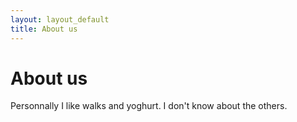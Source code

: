 ```yaml
---
layout: layout_default
title: About us
---
```

# About us

Personnally I like walks and yoghurt. I don't know about the others.